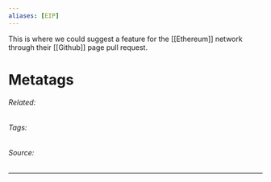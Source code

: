 ```yaml
---
aliases: [EIP]
---
```

This is where we could suggest a feature for the [[Ethereum]] network through their [[Github]] page pull request.

# Metatags
###### Related: 
###### Tags: 
###### Source: 

---
